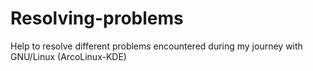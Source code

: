 # Resolving-problems
Help to resolve different problems encountered during my journey with GNU/Linux (ArcoLinux-KDE)
